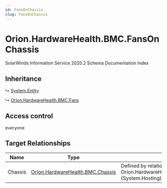 ```yaml
---
id: FansOnChassis
slug: FansOnChassis
---
```


# Orion.HardwareHealth.BMC.FansOnChassis

SolarWinds Information Service 2020.2 Schema Documentation Index

## Inheritance

↳ [System.Entity](./../System/Entity)

↳ [Orion.HardwareHealth.BMC.Fans](./../Orion.HardwareHealth.BMC/Fans)

## Access control

everyone

## Target Relationships

| Name | Type | Notes |
| ------ | ------ | ------ |
| Chassis | [Orion.HardwareHealth.BMC.Chassis](./../Orion.HardwareHealth.BMC/Chassis) | Defined by relationship Orion.HardwareHealth.BMC.ChassisHostsFans (System.Hosting) |

